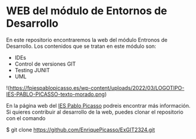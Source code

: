 # WEB del módulo de Entornos de Desarrollo
En este repositorio encontraremos la web del módulo Entronos de Desarrollo. Los contenidos que se tratan en este módulo son:
* IDEs
* Control de versiones GIT
* Testing JUNIT
* UML

!(https://fpiespablopicasso.es/wp-content/uploads/2022/03/LOGOTIPO-IES-PABLO-PICASSO-texto-morado.png)

En la página web del [IES Pablo Picasso](https://iespablopicasso.info/web20/) podreis encontrar más información.
Si quieres contribuir al desarrollo de la web, puedes clonar el repositorio con el comando

$ git clone  https://github.com/EnriquePicasso/ExGIT2324.git
